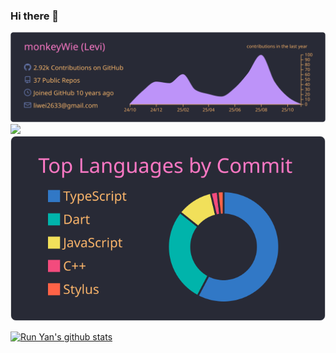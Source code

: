 ### Hi there 👋

[![](https://github.com/monkeyWie/monkeyWie/raw/master/profile-summary-card-output/dracula/0-profile-details.svg)](https://github.com/monkeyWie)  
[![](https://github-readme-stats.vercel.app/api?username=monkeyWie&show_icons=true&theme=radical&hide_title=1&include_all_commits=true)](https://github.com/monkeyWie)
[![](https://github.com/monkeyWie/monkeyWie/raw/master/profile-summary-card-output/dracula/2-most-commit-language.svg)](https://github.com/monkeyWie)

[![Run Yan's github stats](https://github-readme-stats.vercel.app/api?username=runyan)](https://github.com/anuraghazra/github-readme-stats)

<!--
**runyan/runyan** is a ✨ _special_ ✨ repository because its `README.md` (this file) appears on your GitHub profile.

Here are some ideas to get you started:

- 🔭 I’m currently working on ...
- 🌱 I’m currently learning ...
- 👯 I’m looking to collaborate on ...
- 🤔 I’m looking for help with ...
- 💬 Ask me about ...
- 📫 How to reach me: ...
- 😄 Pronouns: ...
- ⚡ Fun fact: ...
-->
